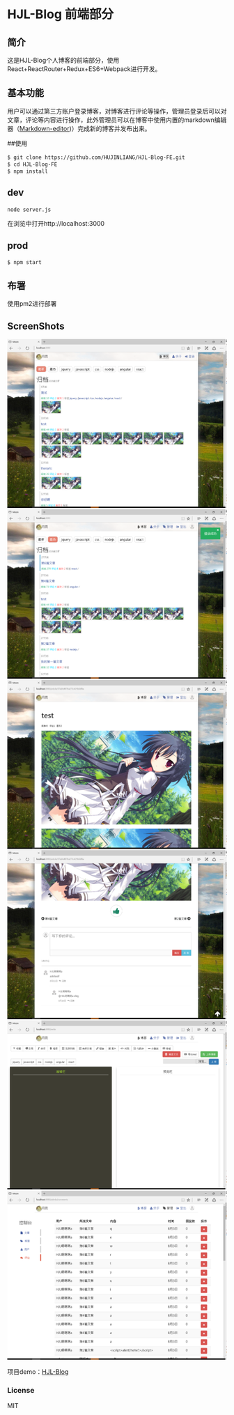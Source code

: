 # HJL-Blog 前端部分

## 简介
这是HJL-Blog个人博客的前端部分，使用React+ReactRouter+Redux+ES6+Webpack进行开发。

## 基本功能
用户可以通过第三方账户登录博客，对博客进行评论等操作，管理员登录后可以对文章，评论等内容进行操作，此外管理员可以在博客中使用内置的markdown编辑器（[Markdown-editor](https://github.com/HUJINLIANG/markdown-editor))）完成新的博客并发布出来。

##使用

```
$ git clone https://github.com/HUJINLIANG/HJL-Blog-FE.git
$ cd HJL-Blog-FE
$ npm install
```


## dev
```
node server.js
```
在浏览中打开http://localhost:3000

## prod
 
```
$ npm start
```

## 布署

使用pm2进行部署

## ScreenShots

![1](./screenshots/1.png)
![2](./screenshots/2.png)
![3](./screenshots/3.png)
![4](./screenshots/4.png)
![5](./screenshots/5.png)
![6](./screenshots/6.png)

项目demo：[HJL-Blog](http://blog.hjlclould.cn/)

### License
MIT
